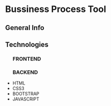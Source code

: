 <h1>Bussiness Process Tool</h1>
<h2>General Info</h2>
<h2>Technologies</h2>
<ul>
  <h3>FRONTEND</h3>                  <h3>BACKEND</h3>
  <li>HTML</li>
  <li>CSS3</li>
  <li>BOOTSTRAP</li>
  <li>JAVASCRIPT </li>

</ul>
